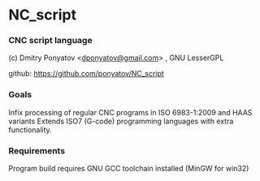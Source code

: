 # NC_script
### CNC script language

(c) Dmitry Ponyatov <<dponyatov@gmail.com>> , GNU LesserGPL

github: https://github.com/ponyatov/NC_script

### Goals

Infix processing of regular CNC programs in ISO 6983-1:2009 and HAAS variants
Extends ISO7 (G-code) programming languages with extra functionality.

### Requirements

Program build requires GNU GCC toolchain installed (MinGW for win32)

